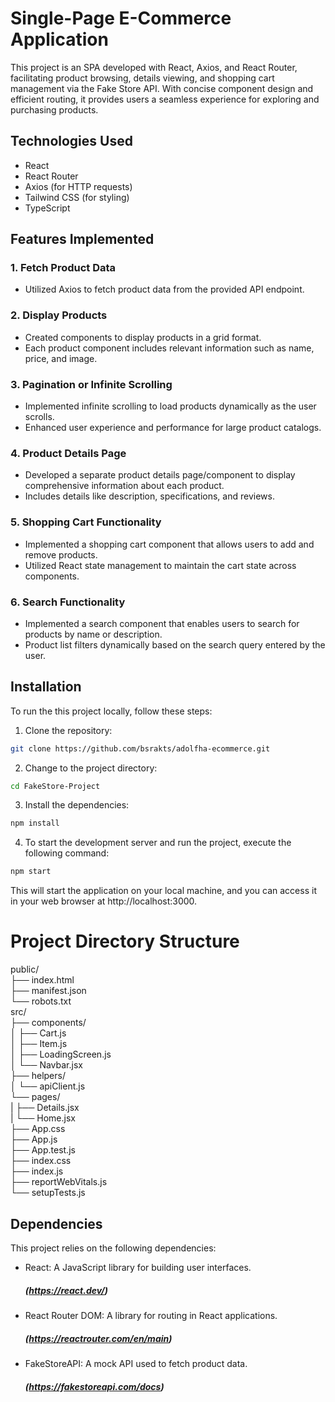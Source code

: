 # Single-Page E-Commerce Application
This project is an SPA developed with React, Axios, and React Router, facilitating product browsing, details viewing, and shopping cart management via the Fake Store API. With concise component design and efficient routing, it provides users a seamless experience for exploring and purchasing products.

## Technologies Used
- React
- React Router
- Axios (for HTTP requests)
- Tailwind CSS (for styling)
- TypeScript


## Features Implemented

### 1. Fetch Product Data
- Utilized Axios to fetch product data from the provided API endpoint.

### 2. Display Products
- Created components to display products in a grid format.
- Each product component includes relevant information such as name, price, and image.

### 3. Pagination or Infinite Scrolling
- Implemented infinite scrolling to load products dynamically as the user scrolls.
- Enhanced user experience and performance for large product catalogs.

### 4. Product Details Page
- Developed a separate product details page/component to display comprehensive information about each product.
- Includes details like description, specifications, and reviews.

### 5. Shopping Cart Functionality
- Implemented a shopping cart component that allows users to add and remove products.
- Utilized React state management to maintain the cart state across components.

### 6. Search Functionality
- Implemented a search component that enables users to search for products by name or description.
- Product list filters dynamically based on the search query entered by the user.


## Installation

To run the this project locally, follow these steps:

1. Clone the repository:
```bash
git clone https://github.com/bsrakts/adolfha-ecommerce.git
```


2. Change to the project directory:

```bash
cd FakeStore-Project
``` 

3. Install the dependencies:

```bash
npm install
``` 

4. To start the development server and run the project, execute the following command:

```bash
npm start
``` 

This will start the application on your local machine, and you can access it in your web browser at http://localhost:3000.

# Project Directory Structure
public/ <br>
├── index.html <br>
├── manifest.json <br>
└── robots.txt <br> 
src/ <br>
├── components/ <br>
│   ├── Cart.js <br>
│   ├── Item.js <br>
│   ├── LoadingScreen.js <br>
│   └── Navbar.jsx <br>
├── helpers/ <br>
│   └── apiClient.js  <br>
└── pages/ <br>
|   ├── Details.jsx <br>
|   └── Home.jsx <br>
├── App.css <br>
├── App.js <br>
├── App.test.js <br>
├── index.css <br>
├── index.js <br>
├── reportWebVitals.js <br>
└── setupTests.js <br>


    
## Dependencies

This project relies on the following dependencies:

- React: A JavaScript library for building user interfaces.
   ##### (https://react.dev/)
- React Router DOM: A library for routing in React applications. 
   ##### (https://reactrouter.com/en/main)
- FakeStoreAPI: A mock API used to fetch product data.
  ##### (https://fakestoreapi.com/docs)
